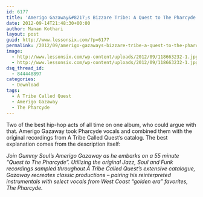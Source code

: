 ```yaml
---
id: 6177
title: 'Amerigo Gazaway&#8217;s Bizzare Tribe: A Quest to The Pharcyde'
date: 2012-09-14T21:48:30+00:00
author: Manan Kothari
layout: post
guid: http://www.lessonsix.com/?p=6177
permalink: /2012/09/amerigo-gazaways-bizzare-tribe-a-quest-to-the-pharcyde/
image:
  - http://www.lessonsix.com/wp-content/uploads/2012/09/118663232-1.jpg
  - http://www.lessonsix.com/wp-content/uploads/2012/09/118663232-1.jpg
dsq_thread_id:
  - 844448897
categories:
  - Download
tags:
  - A Tribe Called Quest
  - Amerigo Gazaway
  - The Pharcyde
---
```

Two of the best hip-hop acts of all time on one album, who could argue with that. Amerigo Gazaway took Pharcyde vocals and combined them with the original recordings from A Tribe Called Quest&#8217;s catalog. The best explanation comes from the description itself:
  
_Join Gummy Soul&#8217;s Amerigo Gazaway as he embarks on a 55 minute &#8220;Quest to The Pharcyde&#8221;. Utilizing the original Jazz, Soul and Funk recordings sampled throughout A Tribe Called Quest’s extensive catalogue, Gazaway recreates classic productions – pairing his reinterpreted instrumentals with select vocals from West Coast “golden era” favorites, The Pharcyde._